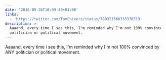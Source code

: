 ```yaml
---
date: '2016-09-26T10:09:30+01:00'
links:
  - 'https://twitter.com/TomChivers/status/780321560733376513'
description: >-
  Aaaand, every time I see this, I'm reminded why I'm not 100% convinced by ANY
  politician or political movement.
---
```

Aaaand, every time I see this, I'm reminded why I'm not 100% convinced by ANY politician or political movement. 
